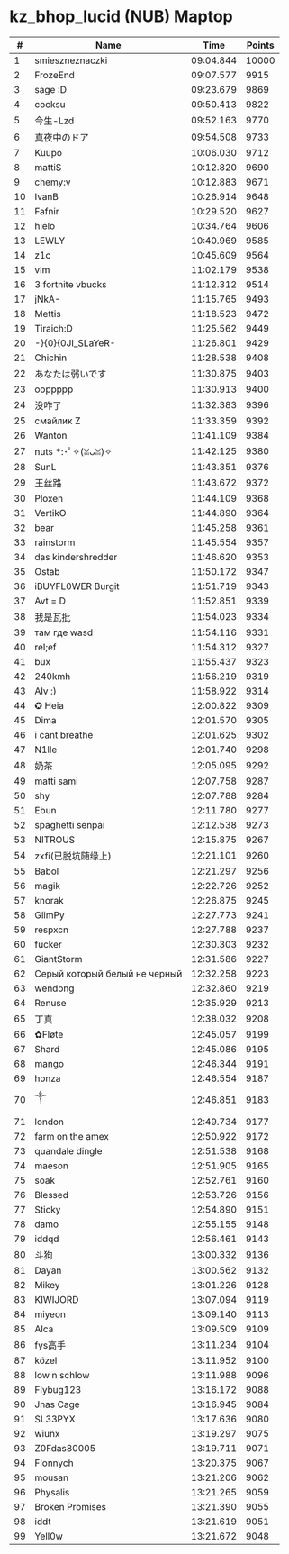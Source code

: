 # kz_bhop_lucid (NUB) Maptop

|  # | Name | Time | Points |
|-------------- | -------------- | -------------- | -------------- | 
| 1 | smieszneznaczki | 09:04.844 | 10000 | 
| 2 | FrozeEnd | 09:07.577 | 9915 | 
| 3 | sage :D | 09:23.679 | 9869 | 
| 4 | cocksu | 09:50.413 | 9822 | 
| 5 | 今生-Lzd | 09:52.163 | 9770 | 
| 6 | 真夜中のドア | 09:54.508 | 9733 | 
| 7 | Kuupo | 10:06.030 | 9712 | 
| 8 | mattiS | 10:12.820 | 9690 | 
| 9 | chemy:v | 10:12.883 | 9671 | 
| 10 | IvanB | 10:26.914 | 9648 | 
| 11 | Fafnir | 10:29.520 | 9627 | 
| 12 | hielo | 10:34.764 | 9606 | 
| 13 | LEWLY | 10:40.969 | 9585 | 
| 14 | z1c | 10:45.609 | 9564 | 
| 15 | vlm | 11:02.179 | 9538 | 
| 16 | 3 fortnite vbucks | 11:12.312 | 9514 | 
| 17 | jNkA- | 11:15.765 | 9493 | 
| 18 | Mettis | 11:18.523 | 9472 | 
| 19 | Tiraich:D | 11:25.562 | 9449 | 
| 20 | -}{0}{0JI_SLaYeR- | 11:26.801 | 9429 | 
| 21 | Chichin | 11:28.538 | 9408 | 
| 22 | あなたは弱いです | 11:30.875 | 9403 | 
| 23 | ooppppp | 11:30.913 | 9400 | 
| 24 | 没咋了 | 11:32.383 | 9396 | 
| 25 | смайлик Z | 11:33.359 | 9392 | 
| 26 | Wanton | 11:41.109 | 9384 | 
| 27 | nuts *:･ﾟ✧(ꈍᴗꈍ)✧ | 11:42.125 | 9380 | 
| 28 | SunL | 11:43.351 | 9376 | 
| 29 | 王丝路 | 11:43.672 | 9372 | 
| 30 | Ploxen | 11:44.109 | 9368 | 
| 31 | VertikO | 11:44.890 | 9364 | 
| 32 | bear | 11:45.258 | 9361 | 
| 33 | rainstorm | 11:45.554 | 9357 | 
| 34 | das kindershredder | 11:46.620 | 9353 | 
| 35 | Ostab | 11:50.172 | 9347 | 
| 36 | iBUYFL0WER Burgit | 11:51.719 | 9343 | 
| 37 | Avt = D | 11:52.851 | 9339 | 
| 38 | 我是瓦批 | 11:54.023 | 9334 | 
| 39 | там где wasd | 11:54.116 | 9331 | 
| 40 | rel;ef | 11:54.312 | 9327 | 
| 41 | bux | 11:55.437 | 9323 | 
| 42 | 240kmh | 11:56.219 | 9319 | 
| 43 | Alv :) | 11:58.922 | 9314 | 
| 44 | ✪ Heia | 12:00.822 | 9309 | 
| 45 | Dima | 12:01.570 | 9305 | 
| 46 | i cant breathe | 12:01.625 | 9302 | 
| 47 | N1lle | 12:01.740 | 9298 | 
| 48 | 奶茶 | 12:05.095 | 9292 | 
| 49 | matti sami | 12:07.758 | 9287 | 
| 50 | shy | 12:07.788 | 9284 | 
| 51 | Ebun | 12:11.780 | 9277 | 
| 52 | spaghetti senpai | 12:12.538 | 9273 | 
| 53 | NITROUS | 12:15.875 | 9267 | 
| 54 | zxfi(已脱坑随缘上) | 12:21.101 | 9260 | 
| 55 | Babol | 12:21.297 | 9256 | 
| 56 | magik | 12:22.726 | 9252 | 
| 57 | knorak | 12:26.875 | 9245 | 
| 58 | GiimPy | 12:27.773 | 9241 | 
| 59 | respxcn | 12:27.788 | 9237 | 
| 60 | fucker | 12:30.303 | 9232 | 
| 61 | GiantStorm | 12:31.586 | 9227 | 
| 62 | Серый который белый не черный | 12:32.258 | 9223 | 
| 63 | wendong | 12:32.860 | 9219 | 
| 64 | Renuse | 12:35.929 | 9213 | 
| 65 | 丁真 | 12:38.032 | 9208 | 
| 66 | ✿Fløte | 12:45.057 | 9199 | 
| 67 | Shard | 12:45.086 | 9195 | 
| 68 | mango | 12:46.344 | 9191 | 
| 69 | honza | 12:46.554 | 9187 | 
| 70 | ༒ | 12:46.851 | 9183 | 
| 71 | london | 12:49.734 | 9177 | 
| 72 | farm on the amex | 12:50.922 | 9172 | 
| 73 | quandale dingle | 12:51.538 | 9168 | 
| 74 | maeson | 12:51.905 | 9165 | 
| 75 | soak | 12:52.761 | 9160 | 
| 76 | Blessed | 12:53.726 | 9156 | 
| 77 | Sticky | 12:54.890 | 9151 | 
| 78 | damo | 12:55.155 | 9148 | 
| 79 | iddqd | 12:56.461 | 9143 | 
| 80 | 斗狗 | 13:00.332 | 9136 | 
| 81 | Dayan | 13:00.562 | 9132 | 
| 82 | Mikey | 13:01.226 | 9128 | 
| 83 | KIWIJORD | 13:07.094 | 9119 | 
| 84 | miyeon | 13:09.140 | 9113 | 
| 85 | Alca | 13:09.509 | 9109 | 
| 86 | fys高手 | 13:11.234 | 9104 | 
| 87 | közel | 13:11.952 | 9100 | 
| 88 | low n schlow | 13:11.988 | 9096 | 
| 89 | Flybug123 | 13:16.172 | 9088 | 
| 90 | Jnas Cage | 13:16.945 | 9084 | 
| 91 | SL33PYX | 13:17.636 | 9080 | 
| 92 | wiunx | 13:19.297 | 9075 | 
| 93 | Z0Fdas80005 | 13:19.711 | 9071 | 
| 94 | Flonnych | 13:20.375 | 9067 | 
| 95 | mousan | 13:21.206 | 9062 | 
| 96 | Physalis | 13:21.265 | 9059 | 
| 97 | Broken Promises | 13:21.390 | 9055 | 
| 98 | iddt | 13:21.619 | 9051 | 
| 99 | Yell0w | 13:21.672 | 9048 | 

